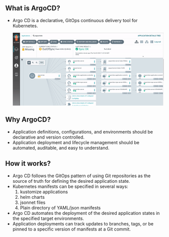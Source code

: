 ## What is ArgoCD?

* Argo CD is a declarative, GitOps continuous delivery tool for Kubernetes.

    ![alt text](.images/argocd-ui.webp)

## Why ArgoCD?

* Application definitions, configurations, and environments should be declarative and version controlled. 
* Application deployment and lifecycle management should be automated, auditable, and easy to understand.

## How it works?

* Argo CD follows the GitOps pattern of using Git repositories as the source of truth for defining the desired application state. 
* Kubernetes manifests can be specified in several ways:
    1. kustomize applications
    2. helm charts
    3. jsonnet files
    4. Plain directory of YAML/json manifests
* Argo CD automates the deployment of the desired application states in the specified target environments.
* Application deployments can track updates to branches, tags, or be pinned to a specific version of manifests at a Git commit.
 